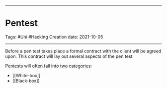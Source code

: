 -----------------------------------------------
# Pentest
Tags:  #Uni #Hacking 
Creation date: 2021-10-05

-----------------------------------------------


Before a pen test takes place a formal contract with the client will be agreed upon. This contract will lay out several aspects of the pen test.

Pentests will often fall into two categories:

-	[[White-box]]
-	[[Black-box]]